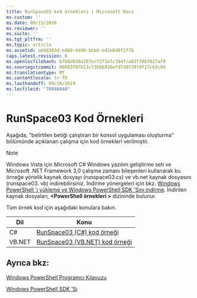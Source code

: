 ```yaml
---
title: RunSpace03 kod örnekleri | Microsoft Docs
ms.custom: ''
ms.date: 09/13/2016
ms.reviewer: ''
ms.suite: ''
ms.tgt_pltfrm: ''
ms.topic: article
ms.assetid: a6b8303d-e868-4dd0-bbbb-ed2e6d8f2f76
caps.latest.revision: 6
ms.openlocfilehash: bfb8d036a787ecf2f3afc394fca83ff0bf027af9
ms.sourcegitcommit: 00083f07b13c73b86936e7d7307397df27c63c04
ms.translationtype: MT
ms.contentlocale: tr-TR
ms.lasthandoff: 09/10/2019
ms.locfileid: "70848048"
---
```

# <a name="runspace03-code-samples"></a>RunSpace03 Kod Örnekleri

Aşağıda, "belirtilen betiği çalıştıran bir konsol uygulaması oluşturma" bölümünde açıklanan çalışma için kod örnekleri verilmiştir.

> [!NOTE]
> Windows Vista için Microsoft C# Windows yazılım geliştirme seti ve Microsoft .NET Framework 3,0 çalışma zamanı bileşenleri kullanarak bu örneğe yönelik kaynak dosyayı (runspace03.cs) ve vb.net kaynak dosyasını (runspace03. vb) indirebilirsiniz. İndirme yönergeleri için bkz. [Windows PowerShell 'ı yükleme ve Windows PowerShell SDK 'Sını indirme](/powershell/developer/installing-the-windows-powershell-sdk).
> İndirilen kaynak dosyaları,  **\<PowerShell örnekleri >** dizininde bulunur.

Tüm örnek kod için aşağıdaki konulara bakın.

| Dil |                                 Konu                                 |
| -------- | --------------------------------------------------------------------- |
| C#       | [RunSpace03 (C#) kod örneği](./runspace03-csharp-code-sample.md)     |
| VB.NET   | [RunSpace03 (VB.NET) kod örneği](./runspace03-vb-net-code-sample.md) |

## <a name="see-also"></a>Ayrıca bkz:

[Windows PowerShell Programcı Kılavuzu](./windows-powershell-programmer-s-guide.md)

[Windows PowerShell SDK 'Sı](../windows-powershell-reference.md)